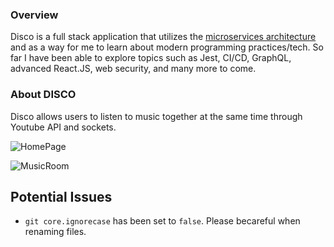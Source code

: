 ### Overview
Disco is a full stack application that utilizes the [microservices architecture](https://en.wikipedia.org/wiki/Microservices#:~:text=Microservice%20architecture%20%E2%80%93%20a%20variant%20of,and%20the%20protocols%20are%20lightweight.) and as a way for me to learn about modern programming practices/tech. So far I have been able to explore topics such as Jest, CI/CD, GraphQL, advanced React.JS, web security, and many more to come.

### About DISCO
Disco allows users to listen to music together at the same time through Youtube API and sockets.

![HomePage](https://i.imgur.com/ekcyyH0.png)


![MusicRoom](https://i.imgur.com/DQZQtK4.png)

## Potential Issues
- ```git core.ignorecase``` has been set to ```false```. Please becareful when renaming files.
